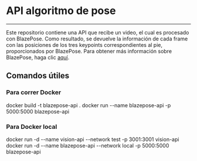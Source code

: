# API algoritmo de pose
---
Este repositorio contiene una API que recibe un video, el cual es procesado con BlazePose. Como resultado, se devuelve la información de cada frame con las posiciones de los tres keypoints correspondientes al pie, proporcionados por BlazePose. Para obtener más información sobre BlazePose, haga clic [aquí](https://ai.google.dev/edge/mediapipe/solutions/vision/pose_landmarker).

## Comandos útiles
### Para correr Docker

docker build -t blazepose-api .
docker run --name blazepose-api -p 5000:5000 blazepose-api

### Para Docker local
docker run -d --name vision-api --network test -p 3001:3001 vision-api
docker run -d --name blazepose-api --network local -p 5000:5000 blazepose-api